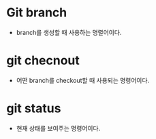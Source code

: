 # Git branch
- branch를 생성할 때 사용하는 명렬어이다.
# git checnout
- 어떤 branch를 checkout할 때 사용되는 명령어이다.
# git status
- 현재 상태를 보여주는 명령어이다.
